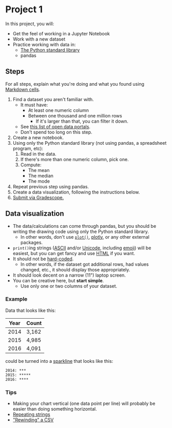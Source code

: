 # Project 1

In this project, you will:

- Get the feel of working in a Jupyter Notebook
- Work with a new dataset
- Practice working with data in:
  - [The Python standard library](https://docs.python.org/3/library/index.html)
  - pandas

## Steps

For all steps, explain what you're doing and what you found using [Markdown cells](https://jupyter-notebook.readthedocs.io/en/stable/examples/Notebook/Working%20With%20Markdown%20Cells.html).

1. Find a dataset you aren't familiar with.
   - It must have:
     - At least one numeric column
     - Between one thousand and one million rows
       - If it's larger than that, you can filter it down.
   - See [this list of open data portals](https://python-public-policy.afeld.me/en/columbia/final_project/resources.html#open-data-portals).
   - Don't spend too long on this step.
1. Create a new notebook.
1. Using only the Python standard library (not using pandas, a spreadsheet program, etc):
   1. Read in the data.
   1. If there's more than one numeric column, pick one.
   1. Compute:
      - The mean
      - The median
      - The mode
1. Repeat previous step using pandas.
1. Create a data visualization, following the instructions below.
1. [Submit via Gradescope.](https://courseworks2.columbia.edu/courses/207091/assignments/1345872)

## Data visualization

- The data/calculations can come through pandas, but you should be writing the drawing code using only the Python standard library.
  - In other words, don't use [`plot()`](https://pandas.pydata.org/docs/reference/api/pandas.DataFrame.plot.html), [plotly](https://plotly.com/python/), or any other external packages.
- `print()`ing strings ([ASCII](https://www.techtarget.com/whatis/definition/ASCII-American-Standard-Code-for-Information-Interchange) and/or [Unicode](https://en.wikipedia.org/wiki/List_of_Unicode_characters), including [emoji](https://getemoji.com/)) will be easiest, but you can get fancy and use [HTML](https://mkonicek.medium.com/simple-tip-how-to-use-html-in-jupyter-notebook-eef14e81dbc5) if you want.
- It should not be [hard-coded](https://en.wikipedia.org/wiki/Hard_coding).
  - In other words, if the dataset got additional rows, had values changed, etc., it should display those appropriately.
- It should look decent on a narrow (11") laptop screen.
- You can be creative here, but **start simple**.
  - Use only one or two columns of your dataset.

### Example

Data that looks like this:

| Year | Count |
| ---- | ----- |
| 2014 | 3,162 |
| 2015 | 4,985 |
| 2016 | 4,091 |

could be turned into a [sparkline](https://en.wikipedia.org/wiki/Sparkline) that looks like this:

```
2014: ***
2015: *****
2016: ****
```

### Tips

- Making your chart vertical (one data point per line) will probably be easier than doing something horizontal.
- [Repeating strings](https://phoenixnap.com/kb/python-repeat-string)
- ["Rewinding" a CSV](https://stackoverflow.com/questions/431752/python-csv-reader-how-do-i-return-to-the-top-of-the-file)
